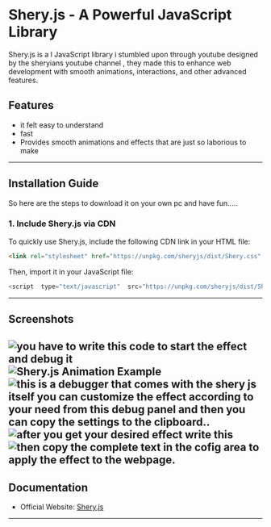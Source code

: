 # Shery.js - A Powerful JavaScript Library

Shery.js is a l JavaScript library i stumbled upon through youtube designed by the sheryians youtube channel , they made this to enhance web development with smooth animations, interactions, and other advanced features.

## Features
- it felt easy to understand
- fast
- Provides smooth animations and effects that are just so 
laborious to make

---

## Installation Guide
So here are the steps to download it on your own pc and have fun.....

### 1. Include Shery.js via CDN
To quickly use Shery.js, include the following CDN link in your HTML file:
```html just above your style.css file
<link rel="stylesheet" href="https://unpkg.com/sheryjs/dist/Shery.css" />
```

Then, import it in your JavaScript file:
```js just above body tag
<script  type="text/javascript"  src="https://unpkg.com/sheryjs/dist/Shery.js"></script> 
```

---

## Screenshots

![you have to write this code to start the effect and debug it](./images/screenshot1)
![Shery.js Animation Example](./images/screenshot4)
![this is a debugger that comes with the shery js itself you can customize the effect according to your need from this debug panel and then you can copy the settings to the clipboard..](./images/screenshot5)
![after you get your desired effect write this](./images/screenshot2)
![then copy the complete text in the cofig area to apply the effect to the webpage.](./images/screenshot3)
---

## Documentation

- Official Website: [Shery.js]([https://sheryjs.com](https://www.npmjs.com/package/sheryjs))

---



